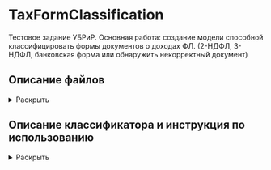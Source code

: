 # TaxFormClassification

Тестовое задание УБРиР.
Основная работа: создание модели способной классифицировать формы документов о доходах ФЛ. (2-НДФЛ, 3-НДФЛ, банковская форма или обнаружить некорректный документ)

## Описание файлов
<details>
  <summary>Раскрыть</summary><br/>
  
  1. 1_SQL_queries.txt - Текстовый документ с SQL запросами к первому заданию
  2. 2_ClassicML_DefaultDet.ipynb - Блокнот с основными шагами по выполнению задания 2.
  3. TaxFormClassificator.py - Скрипт выполняющий классификацию документов.
  4. model - архив с обученной tensorflow моделью, используемой классификатором
  5. requirements.txt - используемые библиотеки
  
  4. test_images - 5 тестовых изображений.
  
</details>

## Описание классификатора и инструкция по использованию
<details>
  <summary>Раскрыть</summary><br/>
  
  ## Описание
  <details>
    <summary>Раскрыть</summary><br/>
  
    Модель
  </details>
    
    
  ## Использование
   <details>
     <summary>Раскрыть</summary><br/>
      
   Так как tesseract выполняет OCR достаточно медленно, обработка одного изображения может занимать до 20 секунд

    ```python
    # Из за особенностей загрузки моделей, необходимо импортировать модуль tensorflow as tf
    import tensorflow as tf
    import TaxFormClassificator
    # Иницируйте классификатор. На этой стадии он загрузит tf модель
    clf = TaxFormClassificator.TaxFormClf()
    # Вызовите метод predict указав папку с изображениями
    predictions = clf.predict('folder_with_images')

    predictions
    >>> {filename_1.jpg: 'НДФЛ2', filename_2.jpg: 'НДФЛ3'}
    ```

   После выполнения метода predict, также сохраняются дополнительные атрибуты

    ```python
    clf.class_names 
    >>> ['2НДФЛ', '3НДФЛ', 'Форма банка', 'Неизвестный документ']
    clf.pred_labels
    >>>

    ```
   Допускается использование классификатора на уже загруженных и обработанных изображениях, 
   полученных методом _load_process_images.
   Результат кода будет идентичен вызову метода predict.

    ```python
    import tensorflow as tf
    import TaxFormClassificator
    clf = TaxFormClassificator.TaxFormClf()

    # Загружаем изображения
    proc_imgs, texts, img_names = clf._load_process_images('folder_with_images')
    # Классифицируем
    predictions = clf._form_predictions(proc_imgs, texts, img_names)
    ```
    
   </details>
    
</details>








